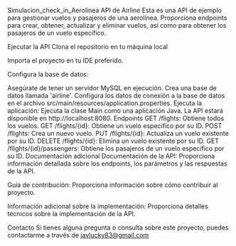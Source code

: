Simulacion_check_in_Aerolinea
API de Airline
Esta es una API de ejemplo para gestionar vuelos y pasajeros de una aerolínea. Proporciona endpoints para crear, obtener, actualizar y eliminar vuelos, así como para obtener los pasajeros de un vuelo específico.

Ejecutar la API
Clona el repositorio en tu máquina local

Importa el proyecto en tu IDE preferido.

Configura la base de datos:

Asegúrate de tener un servidor MySQL en ejecución.
Crea una base de datos llamada 'airline'.
Configura los datos de conexión a la base de datos en el archivo src/main/resources/application.properties.
Ejecuta la aplicación:
Ejecuta la clase Main como una aplicación Java.
La API estará disponible en http://localhost:8080.
Endpoints
GET /flights: Obtiene todos los vuelos.
GET /flights/{id}: Obtiene un vuelo específico por su ID.
POST /flights: Crea un nuevo vuelo.
PUT /flights/{id}: Actualiza un vuelo existente por su ID.
DELETE /flights/{id}: Elimina un vuelo existente por su ID.
GET /flights/{id}/passengers: Obtiene los pasajeros de un vuelo específico por su ID.
Documentación adicional
Documentación de la API: Proporciona información detallada sobre los endpoints, los parámetros y las respuestas de la API.

Guía de contribución: Proporciona información sobre cómo contribuir al proyecto.

Información adicional sobre la implementación: Proporciona detalles técnicos sobre la implementación de la API.

Contacto
Si tienes alguna pregunta o consulta sobre este proyecto, puedes contactarme a través de javlucky83@gmail.com
